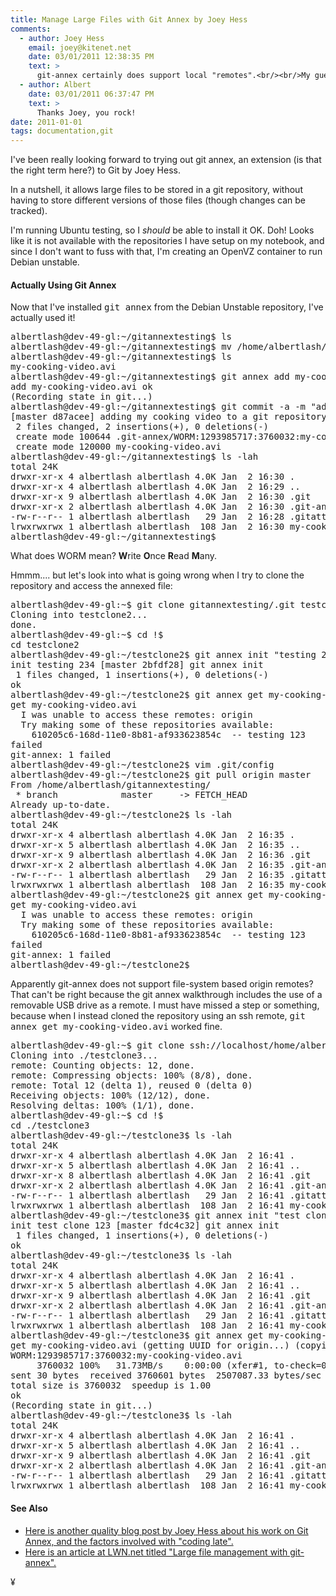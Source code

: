 ```yaml
---
title: Manage Large Files with Git Annex by Joey Hess
comments:
  - author: Joey Hess
    email: joey@kitenet.net
    date: 03/01/2011 12:38:35 PM
    text: >
      git-annex certainly does support local "remotes".<br/><br/>My guess is that you confused it by pointing git clone at foo/.git, which is an unusual way to clone. I think you're basically lying to git here and it'll think it's cloned from a bare repoisitory, rather than from a non-bare repository. Git-annex only supports remotes that are not bare repositories.<br/><br/>git clone gitannextesting/.git testclone2<br/><br/>Probably this would have worked:<br/><br/>git clone gitannextesting testclone2<br/><br/>Yep, tested it and it's you're use of .git in the clone that confuses it. I will see if I can fix that buglet.
  - author: Albert
    date: 03/01/2011 06:37:47 PM
    text: >
      Thanks Joey, you rock!
date: 2011-01-01
tags: documentation,git
---
```

I've been really looking forward to trying out git annex, an extension (is that the right term here?) to Git by Joey Hess.

In a nutshell, it allows large files to be stored in a git repository, without having to store different versions of those files (though changes can be tracked).

I'm running Ubuntu testing, so I *should* be able to install it OK. Doh! Looks like it is not available with the repositories I have setup on my notebook, and since I don't want to fuss with that, I'm creating an OpenVZ container to run Debian unstable.

#### Actually Using Git Annex
Now that I've installed <tt>git annex</tt> from the Debian Unstable repository, I've actually used it!

<pre class="sh_sh">
albertlash@dev-49-gl:~/gitannextesting$ ls
albertlash@dev-49-gl:~/gitannextesting$ mv /home/albertlash/my-cooking-video.avi ./
albertlash@dev-49-gl:~/gitannextesting$ ls
my-cooking-video.avi
albertlash@dev-49-gl:~/gitannextesting$ git annex add my-cooking-video.avi
add my-cooking-video.avi ok
(Recording state in git...)
albertlash@dev-49-gl:~/gitannextesting$ git commit -a -m "adding my cooking video to a git repository, whoa"
[master d87acee] adding my cooking video to a git repository, whoa
 2 files changed, 2 insertions(+), 0 deletions(-)
 create mode 100644 .git-annex/WORM:1293985717:3760032:my-cooking-video.avi.log
 create mode 120000 my-cooking-video.avi
albertlash@dev-49-gl:~/gitannextesting$ ls -lah
total 24K
drwxr-xr-x 4 albertlash albertlash 4.0K Jan  2 16:30 .
drwxr-xr-x 4 albertlash albertlash 4.0K Jan  2 16:29 ..
drwxr-xr-x 9 albertlash albertlash 4.0K Jan  2 16:30 .git
drwxr-xr-x 2 albertlash albertlash 4.0K Jan  2 16:30 .git-annex
-rw-r--r-- 1 albertlash albertlash   29 Jan  2 16:28 .gitattributes
lrwxrwxrwx 1 albertlash albertlash  108 Jan  2 16:30 my-cooking-video.avi -> .git/annex/objects/WORM:1293985717:3760032:my-cooking-video.avi/WORM:1293985717:3760032:my-cooking-video.avi
albertlash@dev-49-gl:~/gitannextesting$
</pre>

What does WORM mean? **W**rite **O**nce **R**ead **M**any.

Hmmm.... but let's look into what is going wrong when I try to clone the repository and access the annexed file:

<pre class="sh_sh">
albertlash@dev-49-gl:~$ git clone gitannextesting/.git testclone2
Cloning into testclone2...
done.
albertlash@dev-49-gl:~$ cd !$
cd testclone2
albertlash@dev-49-gl:~/testclone2$ git annex init "testing 234"
init testing 234 [master 2bfdf28] git annex init
 1 files changed, 1 insertions(+), 0 deletions(-)
ok
albertlash@dev-49-gl:~/testclone2$ git annex get my-cooking-video.avi
get my-cooking-video.avi
  I was unable to access these remotes: origin
  Try making some of these repositories available:
  	610205c6-168d-11e0-8b81-af933623854c  -- testing 123
failed
git-annex: 1 failed
albertlash@dev-49-gl:~/testclone2$ vim .git/config
albertlash@dev-49-gl:~/testclone2$ git pull origin master
From /home/albertlash/gitannextesting/
 * branch            master     -> FETCH_HEAD
Already up-to-date.
albertlash@dev-49-gl:~/testclone2$ ls -lah
total 24K
drwxr-xr-x 4 albertlash albertlash 4.0K Jan  2 16:35 .
drwxr-xr-x 5 albertlash albertlash 4.0K Jan  2 16:35 ..
drwxr-xr-x 9 albertlash albertlash 4.0K Jan  2 16:36 .git
drwxr-xr-x 2 albertlash albertlash 4.0K Jan  2 16:35 .git-annex
-rw-r--r-- 1 albertlash albertlash   29 Jan  2 16:35 .gitattributes
lrwxrwxrwx 1 albertlash albertlash  108 Jan  2 16:35 my-cooking-video.avi -> .git/annex/objects/WORM:1293985717:3760032:my-cooking-video.avi/WORM:1293985717:3760032:my-cooking-video.avi
albertlash@dev-49-gl:~/testclone2$ git annex get my-cooking-video.avi
get my-cooking-video.avi
  I was unable to access these remotes: origin
  Try making some of these repositories available:
  	610205c6-168d-11e0-8b81-af933623854c  -- testing 123
failed
git-annex: 1 failed
albertlash@dev-49-gl:~/testclone2$
</pre>

Apparently git-annex does not support file-system based origin remotes? That can't be right because the git annex walkthrough includes the use of a removable USB drive as a remote. I must have missed a step or something, because when I instead cloned the repository using an ssh remote, <tt>git annex get my-cooking-video.avi</tt> worked fine.

<pre class="sh_sh">
albertlash@dev-49-gl:~$ git clone ssh://localhost/home/albertlash/gitannextesting/ ./testclone3
Cloning into ./testclone3...
remote: Counting objects: 12, done.
remote: Compressing objects: 100% (8/8), done.
remote: Total 12 (delta 1), reused 0 (delta 0)
Receiving objects: 100% (12/12), done.
Resolving deltas: 100% (1/1), done.
albertlash@dev-49-gl:~$ cd !$
cd ./testclone3
albertlash@dev-49-gl:~/testclone3$ ls -lah
total 24K
drwxr-xr-x 4 albertlash albertlash 4.0K Jan  2 16:41 .
drwxr-xr-x 5 albertlash albertlash 4.0K Jan  2 16:41 ..
drwxr-xr-x 8 albertlash albertlash 4.0K Jan  2 16:41 .git
drwxr-xr-x 2 albertlash albertlash 4.0K Jan  2 16:41 .git-annex
-rw-r--r-- 1 albertlash albertlash   29 Jan  2 16:41 .gitattributes
lrwxrwxrwx 1 albertlash albertlash  108 Jan  2 16:41 my-cooking-video.avi -> .git/annex/objects/WORM:1293985717:3760032:my-cooking-video.avi/WORM:1293985717:3760032:my-cooking-video.avi
albertlash@dev-49-gl:~/testclone3$ git annex init "test clone 123"
init test clone 123 [master fdc4c32] git annex init
 1 files changed, 1 insertions(+), 0 deletions(-)
ok
albertlash@dev-49-gl:~/testclone3$ ls -lah
total 24K
drwxr-xr-x 4 albertlash albertlash 4.0K Jan  2 16:41 .
drwxr-xr-x 5 albertlash albertlash 4.0K Jan  2 16:41 ..
drwxr-xr-x 9 albertlash albertlash 4.0K Jan  2 16:41 .git
drwxr-xr-x 2 albertlash albertlash 4.0K Jan  2 16:41 .git-annex
-rw-r--r-- 1 albertlash albertlash   29 Jan  2 16:41 .gitattributes
lrwxrwxrwx 1 albertlash albertlash  108 Jan  2 16:41 my-cooking-video.avi -> .git/annex/objects/WORM:1293985717:3760032:my-cooking-video.avi/WORM:1293985717:3760032:my-cooking-video.avi
albertlash@dev-49-gl:~/testclone3$ git annex get my-cooking-video.avi
get my-cooking-video.avi (getting UUID for origin...) (copying from origin...)
WORM:1293985717:3760032:my-cooking-video.avi
     3760032 100%   31.73MB/s    0:00:00 (xfer#1, to-check=0/1)
sent 30 bytes  received 3760601 bytes  2507087.33 bytes/sec
total size is 3760032  speedup is 1.00
ok
(Recording state in git...)
albertlash@dev-49-gl:~/testclone3$ ls -lah
total 24K
drwxr-xr-x 4 albertlash albertlash 4.0K Jan  2 16:41 .
drwxr-xr-x 5 albertlash albertlash 4.0K Jan  2 16:41 ..
drwxr-xr-x 9 albertlash albertlash 4.0K Jan  2 16:41 .git
drwxr-xr-x 2 albertlash albertlash 4.0K Jan  2 16:41 .git-annex
-rw-r--r-- 1 albertlash albertlash   29 Jan  2 16:41 .gitattributes
lrwxrwxrwx 1 albertlash albertlash  108 Jan  2 16:41 my-cooking-video.avi -> .git/annex/objects/WORM:1293985717:3760032:my-cooking-video.avi/WORM:1293985717:3760032:my-cooking-video.avi
</pre>

#### See Also

* [Here is another quality blog post by Joey Hess about his work on Git Annex, and the factors involved with "coding late".](http://kitenet.net/~joey/blog/entry/on_not_coding_late/)
* <a href="http://lwn.net/Articles/418337/" rel="nofollow">Here is an article at LWN.net titled "Large file management with git-annex".</a>

¥

